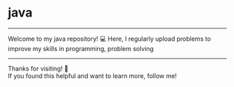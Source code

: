# java 

---
Welcome to my java repository! 💻
Here, I regularly  upload  problems to improve my skills in programming, problem solving

----- 
Thanks for visiting! 🌟   
If you found this helpful and want to learn more, follow me!   
 
